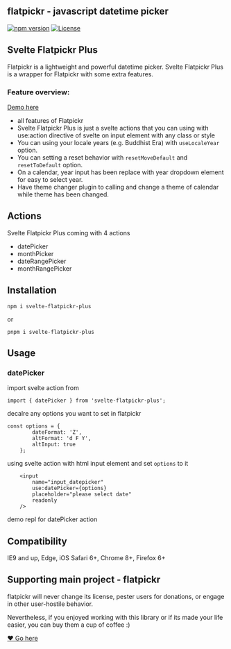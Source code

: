 ## flatpickr - javascript datetime picker

[![npm version](https://badge.fury.io/js/svelte-flatpickr-plus.svg)](https://www.npmjs.com/package/svelte-flatpickr-plus)
[![License](https://img.shields.io/badge/license-MIT-blue.svg?style=plastic)](https://raw.githubusercontent.com/flatpickr/flatpickr/master/LICENSE.md)

## Svelte Flatpickr Plus

Flatpickr is a lightweight and powerful datetime picker. Svelte Flatpickr Plus is a wrapper for Flatpickr with some extra features.

### Feature overview:

[Demo here](https://svelte-flatpickr-plus.vercel.app/)

- all features of Flatpickr
- Svelte Flatpickr Plus is just a svelte actions that you can using with use:action directive of svelte on input element with any class or style
- You can using your locale years (e.g. Buddhist Era) with `useLocaleYear` option.
- You can setting a reset behavior with `resetMoveDefault` and `resetToDefault` option.
- On a calendar, year input has been replace with year dropdown element for easy to select year.
- Have theme changer plugin to calling and change a theme of calendar while theme has been changed.

## Actions

Svelte Flatpickr Plus coming with 4 actions

- datePicker
- monthPicker
- dateRangePicker
- monthRangePicker

## Installation

`npm i svelte-flatpickr-plus`

or

`pnpm i svelte-flatpickr-plus`

## Usage

### datePicker

import svelte action from

```
import { datePicker } from 'svelte-flatpickr-plus';
```

decalre any options you want to set in flatpickr

```
const options = {
		dateFormat: 'Z',
		altFormat: 'd F Y',
		altInput: true
    };
```

using svelte action with html input element and set `options` to it

```
    <input
		name="input_datepicker"
		use:datePicker={options}
		placeholder="please select date"
		readonly
	/>
```

demo repl for datePicker action

## Compatibility

IE9 and up, Edge, iOS Safari 6+, Chrome 8+, Firefox 6+

## Supporting main project - flatpickr

flatpickr will never change its license, pester users for donations, or engage in other user-hostile behavior.

Nevertheless, if you enjoyed working with this library or if its made your life easier, you can buy them a cup of coffee :)

[❤️ Go here ](https://github.com/flatpickr/flatpickr/tree/master)
